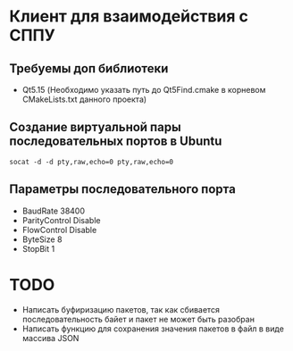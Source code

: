 # Клиент для взаимодействия с СППУ

## Требуемы доп библиотеки

- Qt5.15 (Необходимо указать путь до Qt5Find.cmake в корневом CMakeLists.txt данного проекта)

## Создание виртуальной пары последовательных портов в Ubuntu

```commandline
socat -d -d pty,raw,echo=0 pty,raw,echo=0
```

## Параметры последовательного порта

- BaudRate 38400
- ParityControl Disable
- FlowControl Disable
- ByteSize 8
- StopBit 1

# TODO
 - Написать буфиризацию пакетов, так как сбивается последовательность байет
 и пакет не может быть разобран
 - Написать функцию для сохранения значения пакетов в файл в виде массива JSON